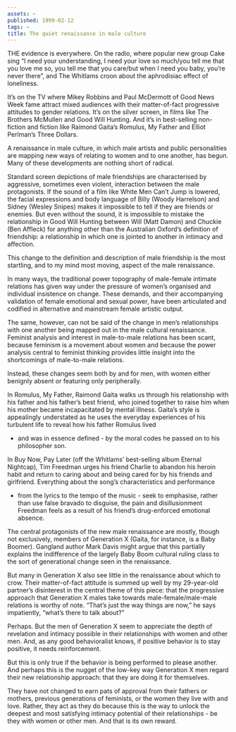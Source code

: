 ```yaml
---
assets: ~
published: 1999-02-12
tags: ~
title: The quiet renaissance in male culture
---
```

THE evidence is everywhere. On the radio, where popular new group Cake
sing “I need your understanding, I need your love so much/you tell me
that you love me so, you tell me that you care/but when I need you baby,
you’re never there”, and The Whitlams croon about the aphrodisiac effect
of loneliness.

It’s on the TV where Mikey Robbins and Paul McDermott of Good News Week
fame attract mixed audiences with their matter-of-fact progressive
attitudes to gender relations. It’s on the silver screen, in films like
The Brothers McMullen and Good Will Hunting. And it’s in best-selling
non-fiction and fiction like Raimond Gaita’s Romulus, My Father and
Elliot Perlman’s Three Dollars.

A renaissance in male culture, in which male artists and public
personalities are mapping new ways of relating to women and to one
another, has begun. Many of these developments are nothing short of
radical.

Standard screen depictions of male friendships are characterised by
aggressive, sometimes even violent, interaction between the male
protagonists. If the sound of a film like White Men Can’t Jump is
lowered, the facial expressions and body language of Billy (Woody
Harrelson) and Sidney (Wesley Snipes) makes it impossible to tell if
they are friends or enemies. But even without the sound, it is
impossible to mistake the relationship in Good Will Hunting between Will
(Matt Damon) and Chuckie (Ben Affleck) for anything other than the
Australian Oxford’s definition of friendship: a relationship in which
one is jointed to another in intimacy and affection.

This change to the definition and description of male friendship is the
most startling, and to my mind most moving, aspect of the male
renaissance.

In many ways, the traditional power topography of male-female intimate
relations has given way under the pressure of women’s organised and
individual insistence on change. These demands, and their accompanying
validation of female emotional and sexual power, have been articulated
and codified in alternative and mainstream female artistic output.

The same, however, can not be said of the change in men’s relationships
with one another being mapped out in the male cultural renaissance.
Feminist analysis and interest in male-to-male relations has been scant,
because feminism is a movement about women and because the power
analysis central to feminist thinking provides little insight into the
shortcomings of male-to-male relations.

Instead, these changes seem both by and for men, with women either
benignly absent or featuring only peripherally.

In Romulus, My Father, Raimond Gaita walks us through his relationship
with his father and his father’s best friend, who joined together to
raise him when his mother became incapacitated by mental illness.
Gaita’s style is appealingly understated as he uses the everyday
experiences of his turbulent life to reveal how his father Romulus lived
- and was in essence defined - by the moral codes he passed on to his
philosopher son.

In Buy Now, Pay Later (off the Whitlams’ best-selling album Eternal
Nightcap), Tim Freedman urges his friend Charlie to abandon his heroin
habit and return to caring about and being cared for by his friends and
girlfriend. Everything about the song’s characteristics and performance
- from the lyrics to the tempo of the music - seek to emphasise, rather
than use false bravado to disguise, the pain and disillusionment
Freedman feels as a result of his friend’s drug-enforced emotional
absence.

The central protagonists of the new male renaissance are mostly, though
not exclusively, members of Generation X (Gaita, for instance, is a Baby
Boomer). Gangland author Mark Davis might argue that this partially
explains the indifference of the largely Baby Boom cultural ruling class
to the sort of generational change seen in the renaissance.

But many in Generation X also see little in the renaissance about which
to crow. Their matter-of-fact attitude is summed up well by my
29-year-old partner’s disinterest in the central theme of this piece:
that the progressive approach that Generation X males take towards
male-female/male-male relations is worthy of note. “That’s just the way
things are now,” he says impatiently, “what’s there to talk about?”

Perhaps. But the men of Generation X seem to appreciate the depth of
revelation and intimacy possible in their relationships with women and
other men. And, as any good behavioralist knows, if positive behavior is
to stay positive, it needs reinforcement.

But this is only true if the behavior is being performed to please
another. And perhaps this is the nugget of the low-key way Generation X
men regard their new relationship approach: that they are doing it for
themselves.

They have not changed to earn pats of approval from their fathers or
mothers, previous generations of feminists, or the women they live with
and love. Rather, they act as they do because this is the way to unlock
the deepest and most satisfying intimacy potential of their
relationships - be they with women or other men. And that is its own
reward.